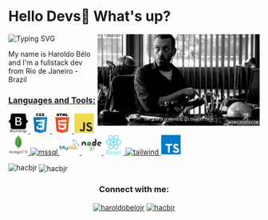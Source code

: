 <h1 align="left">Hello Devs🤟 What's up?</h1><img src="https://readme-typing-svg.demolab.com?font=Fira+Code&pause=0000&center=true&vCenter=true&multiline=true&random=false&width=435&height=137&lines=O+olhar+digital+do+desenvolvedor+%C3%A9;como+uma+lente+amplificadora%2C+;revelando+os+detalhes+ocultos+do+;c%C3%B3digo+e+iluminando+o+caminho+;para+a+inova%C3%A7%C3%A3o." alt="Typing SVG" /></a> <img align="right" src = "giphy.gif" width = "325px">

<p align="left">My name is Haroldo Bélo and I'm a fullstack dev from Rio de Janeiro - Brazil</p>

<a href="https://git.io/typing-svg">

<h3 align="left">Languages and Tools:</h3>
<p align="left"> <a href="https://getbootstrap.com" target="_blank" rel="noreferrer"> <img src="https://raw.githubusercontent.com/devicons/devicon/master/icons/bootstrap/bootstrap-plain-wordmark.svg" alt="bootstrap" width="40" height="40"/> </a> <a href="https://www.w3schools.com/css/" target="_blank" rel="noreferrer"> <img src="https://raw.githubusercontent.com/devicons/devicon/master/icons/css3/css3-original-wordmark.svg" alt="css3" width="40" height="40"/> </a> <a href="https://www.w3.org/html/" target="_blank" rel="noreferrer"> <img src="https://raw.githubusercontent.com/devicons/devicon/master/icons/html5/html5-original-wordmark.svg" alt="html5" width="40" height="40"/> </a> <a href="https://developer.mozilla.org/en-US/docs/Web/JavaScript" target="_blank" rel="noreferrer"> <img src="https://raw.githubusercontent.com/devicons/devicon/master/icons/javascript/javascript-original.svg" alt="javascript" width="40" height="40"/> </a> <a href="https://www.mongodb.com/" target="_blank" rel="noreferrer"> <img src="https://raw.githubusercontent.com/devicons/devicon/master/icons/mongodb/mongodb-original-wordmark.svg" alt="mongodb" width="40" height="40"/> </a> <a href="https://www.microsoft.com/en-us/sql-server" target="_blank" rel="noreferrer"> <img src="https://www.svgrepo.com/show/303229/microsoft-sql-server-logo.svg" alt="mssql" width="40" height="40"/> </a> <a href="https://www.mysql.com/" target="_blank" rel="noreferrer"> <img src="https://raw.githubusercontent.com/devicons/devicon/master/icons/mysql/mysql-original-wordmark.svg" alt="mysql" width="40" height="40"/> </a> <a href="https://nodejs.org" target="_blank" rel="noreferrer"> <img src="https://raw.githubusercontent.com/devicons/devicon/master/icons/nodejs/nodejs-original-wordmark.svg" alt="nodejs" width="40" height="40"/> </a> <a href="https://reactjs.org/" target="_blank" rel="noreferrer"> <img src="https://raw.githubusercontent.com/devicons/devicon/master/icons/react/react-original-wordmark.svg" alt="react" width="40" height="40"/> </a> <a href="https://tailwindcss.com/" target="_blank" rel="noreferrer"> <img src="https://www.vectorlogo.zone/logos/tailwindcss/tailwindcss-icon.svg" alt="tailwind" width="40" height="40"/> </a> <a href="https://www.typescriptlang.org/" target="_blank" rel="noreferrer"> <img src="https://raw.githubusercontent.com/devicons/devicon/master/icons/typescript/typescript-original.svg" alt="typescript" width="40" height="40"/> </a> </p>

<p><img align="left" src="https://github-readme-stats.vercel.app/api/top-langs?username=hacbjr&show_icons=true&locale=en&layout=compact" alt="hacbjr" /></p>

<p>&nbsp;<img align="center" src="https://github-readme-stats.vercel.app/api?username=hacbjr&show_icons=true&locale=en" alt="hacbjr" /></p>

<h3 align="center">Connect with me:</h3>
<p align="center">
<a href="https://linkedin.com/in/haroldobelojr" target="blank"><img align="center" src="https://raw.githubusercontent.com/rahuldkjain/github-profile-readme-generator/master/src/images/icons/Social/linked-in-alt.svg" alt="haroldobelojr" height="30" width="40" /></a>
<a href="https://instagram.com/hacbjr" target="blank"><img align="center" src="https://raw.githubusercontent.com/rahuldkjain/github-profile-readme-generator/master/src/images/icons/Social/instagram.svg" alt="hacbjr" height="30" width="40" /></a>
</p>
